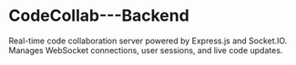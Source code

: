 # CodeCollab---Backend
Real-time code collaboration server powered by Express.js and Socket.IO. Manages WebSocket connections, user sessions, and live code updates.
